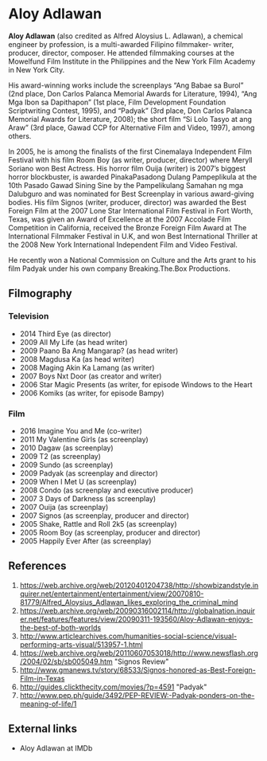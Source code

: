 # Aloy Adlawan


**Aloy Adlawan**  (also credited as Alfred Aloysius L. Adlawan), a chemical engineer by profession, is a multi-awarded Filipino filmmaker- writer, producer, director, composer. He attended filmmaking courses at the Mowelfund Film Institute in the Philippines and the New York Film Academy in New York City.

His award-winning works include the screenplays “Ang Babae sa Burol” (2nd place, Don Carlos Palanca Memorial Awards for Literature, 1994), “Ang Mga Ibon sa Dapithapon” (1st place, Film Development Foundation Scriptwriting Contest, 1995), and “Padyak”  (3rd  place, Don Carlos Palanca Memorial Awards for Literature, 2008); the short film “Si Lolo Tasyo at ang Araw” (3rd place, Gawad CCP for Alternative Film and Video, 1997), among others.

In 2005, he is among the finalists of the first Cinemalaya Independent Film Festival with his film Room Boy (as writer, producer, director) where Meryll Soriano won Best Actress. His horror film Ouija (writer) is 2007’s biggest horror blockbuster, is awarded PinakaPasadong Dulang Pampeplikula at the 10th Pasado Gawad Sining Sine by the Pampelikulang Samahan ng mga Dalubguro and was nominated for Best Screenplay in various award-giving bodies. His film Signos (writer, producer, director) was awarded the Best Foreign Film at the 2007 Lone Star International Film Festival in Fort Worth, Texas, was given an Award of Excellence at the 2007 Accolade Film Competition in California, received the Bronze Foreign Film Award at The International Filmmaker Festival in U.K, and won Best International Thriller at the 2008 New York International Independent Film and Video Festival.

He recently won a National Commission on Culture and the Arts grant to his film Padyak under his own company Breaking.The.Box Productions.

## Filmography

### Television

 - 2014 Third Eye (as director)
 - 2009 All My Life (as head writer)
 - 2009 Paano Ba Ang Mangarap? (as head writer)
 - 2008 Magdusa Ka (as head writer)
 - 2008 Maging Akin Ka Lamang (as writer)
 - 2007 Boys Nxt Door (as creator and writer)
 - 2006 Star Magic Presents (as writer, for episode Windows to the Heart
 - 2006 Komiks (as writer, for episode Bampy)

### Film

 - 2016 Imagine You and Me (co-writer)
 - 2011 My Valentine Girls (as screenplay)
 - 2010 Dagaw (as screenplay)
 - 2009 T2 (as screenplay)
 - 2009 Sundo (as screenplay)
 - 2009 Padyak (as screenplay and director)
 - 2009 When I Met U (as screenplay)
 - 2008 Condo (as screenplay and executive producer)
 - 2007 3 Days of Darkness (as screenplay)
 - 2007 Ouija (as screenplay)
 - 2007 Signos (as screenplay, producer and director)
 - 2005 Shake, Rattle and Roll 2k5 (as screenplay)
 - 2005 Room Boy (as screenplay, producer and director)
 - 2005 Happily Ever After (as screenplay)

## References

 1. https://web.archive.org/web/20120401204738/http://showbizandstyle.inquirer.net/entertainment/entertainment/view/20070810-81779/Alfred_Aloysius_Adlawan_likes_exploring_the_criminal_mind
 2. https://web.archive.org/web/20090316002114/http://globalnation.inquirer.net/features/features/view/20090311-193560/Aloy-Adlawan-enjoys-the-best-of-both-worlds
 3. http://www.articlearchives.com/humanities-social-science/visual-performing-arts-visual/513957-1.html
 4. https://web.archive.org/web/20110607053018/http://www.newsflash.org/2004/02/sb/sb005049.htm "Signos Review"
 5. http://www.gmanews.tv/story/68533/Signos-honored-as-Best-Foreign-Film-in-Texas
 6. http://guides.clickthecity.com/movies/?p=4591 "Padyak"
 7. http://www.pep.ph/guide/3492/PEP-REVIEW:-Padyak-ponders-on-the-meaning-of-life/1

## External links

 - Aloy Adlawan at IMDb

